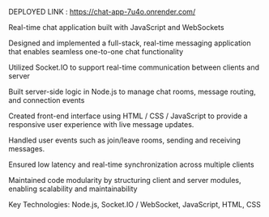 DEPLOYED LINK : https://chat-app-7u4o.onrender.com/

Real-time chat application built with JavaScript and WebSockets

Designed and implemented a full-stack, real-time messaging application that enables seamless one-to-one chat functionality

Utilized Socket.IO  to support real-time communication between clients and server

Built server-side logic in Node.js to manage chat rooms, message routing, and connection events

Created front-end interface using HTML / CSS / JavaScript to provide a responsive user experience with live message updates.

Handled user events such as join/leave rooms, sending and receiving messages.

Ensured low latency and real-time synchronization across multiple clients

Maintained code modularity by structuring client and server modules, enabling scalability and maintainability

Key Technologies: Node.js, Socket.IO / WebSocket, JavaScript, HTML, CSS
